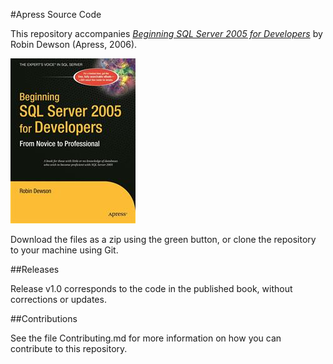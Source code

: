 #Apress Source Code

This repository accompanies [*Beginning SQL Server 2005 for Developers*](http://www.apress.com/9781590595886) by Robin Dewson (Apress, 2006).

![Cover image](9781590595886.jpg)

Download the files as a zip using the green button, or clone the repository to your machine using Git.

##Releases

Release v1.0 corresponds to the code in the published book, without corrections or updates.

##Contributions

See the file Contributing.md for more information on how you can contribute to this repository.
